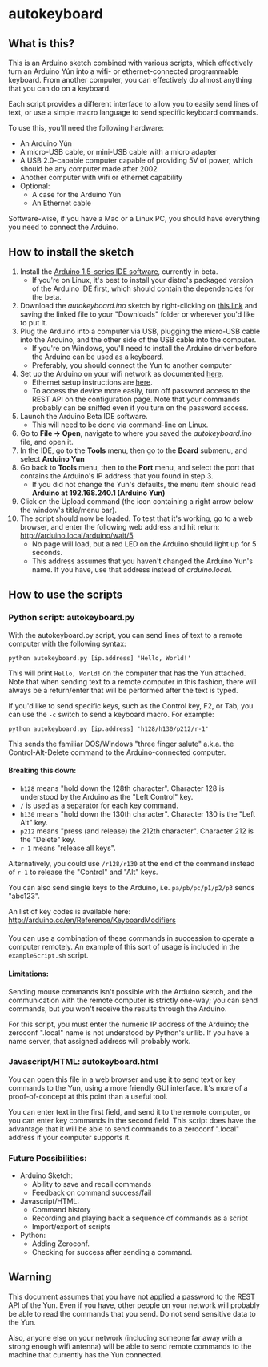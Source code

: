 # autokeyboard

## What is this?

This is an Arduino sketch combined with various scripts, which effectively turn an Arduino Yún into a wifi- or ethernet-connected programmable keyboard. From another computer, you can effectively do almost anything that you can do on a keyboard. 

Each script provides a different interface to allow you to easily send lines of text, or use a simple macro language to send specific keyboard commands.

To use this, you'll need the following hardware:

* An Arduino Yún
* A micro-USB cable, or mini-USB cable with a micro adapter
* A USB 2.0-capable computer capable of providing 5V of power, which should be any computer made after 2002
* Another computer with wifi or ethernet capability
* Optional:
	* A case for the Arduino Yún
	* An Ethernet cable
	
Software-wise, if you have a Mac or a Linux PC, you should have everything you need to connect the Arduino.

## How to install the sketch

1. Install the [Arduino 1.5-series IDE software](http://arduino.cc/en/main/software#toc3), currently in beta.
	* If you're on Linux, it's best to install your distro's packaged version of the Arduino IDE first, which should contain the dependencies for the beta.
2. Download the *autokeyboard.ino* sketch by right-clicking on [this link](https://github.com/catichenor/autokeyboard/raw/master/autokeyboard.ino) and saving the linked file to your "Downloads" folder or wherever you'd like to put it.
3. Plug the Arduino into a computer via USB, plugging the micro-USB cable into the Arduino, and the other side of the USB cable into the computer.
	* If you're on Windows, you'll need to install the Arduino driver before the Arduino can be used as a keyboard.
	* Preferably, you should connect the Yun to another computer
4. Set up the Arduino on your wifi network as documented [here](http://arduino.cc/en/Guide/ArduinoYun#toc13).
	* Ethernet setup instructions are [here](http://arduino.cc/en/Guide/ArduinoYun#toc15).
	* To access the device more easily, turn off password access to the REST API on the configuration page. Note that your commands probably can be sniffed even if you turn on the password access.
5. Launch the Arduino Beta IDE software.
	* This will need to be done via command-line on Linux.
6. Go to **File -> Open**, navigate to where you saved the *autokeyboard.ino* file, and open it.
7. In the IDE, go to the **Tools** menu, then go to the **Board** submenu, and select **Arduino Yun**
8. Go back to **Tools** menu, then to the **Port** menu, and select the port that contains the Arduino's IP address that you found in step 3.
	* If you did not change the Yun's defaults, the menu item should read **Arduino at 192.168.240.1 (Arduino Yun)**
9. Click on the Upload command (the icon containing a right arrow below the window's title/menu bar).
10. The script should now be loaded. To test that it's working, go to a web browser, and enter the following web address and hit return: http://arduino.local/arduino/wait/5	
	* No page will load, but a red LED on the Arduino should light up for 5 seconds.
	* This address assumes that you haven't changed the Arduino Yun's name. If you have, use that address instead of *arduino.local*.

## How to use the scripts

### Python script: autokeyboard.py

With the autokeyboard.py script, you can send lines of text to a remote computer with the following syntax:

`python autokeyboard.py [ip.address] 'Hello, World!'`

This will print `Hello, World!` on the computer that has the Yun attached. Note that when sending text to a remote computer in this fashion, there will always be a return/enter that will be performed after the text is typed.

If you'd like to send specific keys, such as the Control key, F2, or Tab, you can use the `-c` switch to send a keyboard macro. For example:

`python autokeyboard.py [ip.address] 'h128/h130/p212/r-1'`

This sends the familiar DOS/Windows "three finger salute" a.k.a. the Control-Alt-Delete command to the Arduino-connected computer. 

#### Breaking this down:

* `h128` means "hold down the 128th character". Character 128 is understood by the Arduino as the "Left Control" key.
* `/` is used as a separator for each key command.
* `h130` means "hold down the 130th character". Character 130 is the "Left Alt" key.
* `p212` means "press (and release) the 212th character". Character 212 is the "Delete" key.
* `r-1` means "release all keys".

Alternatively, you could use `/r128/r130` at the end of the command instead of `r-1` to release the "Control" and "Alt" keys.

You can also send single keys to the Arduino, i.e. `pa/pb/pc/p1/p2/p3` sends "abc123".

An list of key codes is available here: <http://arduino.cc/en/Reference/KeyboardModifiers>

#### 

You can use a combination of these commands in succession to operate a computer remotely. An example of this sort of usage is included in the `exampleScript.sh` script.

#### Limitations: 

Sending mouse commands isn't possible with the Arduino sketch, and the communication with the remote computer is strictly one-way; you can send commands, but you won't receive the results through the Arduino.

For this script, you must enter the numeric IP address of the Arduino; the zeroconf ".local" name is not understood by Python's urllib. If you have a name server, that assigned address will probably work.

### Javascript/HTML: autokeyboard.html

You can open this file in a web browser and use it to send text or key commands to the Yun, using a more friendly GUI interface. It's more of a proof-of-concept at this point than a useful tool. 

You can enter text in the first field, and send it to the remote computer, or you can enter key commands in the second field.	This script does have the advantage that it will be able to send commands to a zeroconf ".local" address if your computer supports it.

### Future Possibilities:

* Arduino Sketch:
	* Ability to save and recall commands
	* Feedback on command success/fail
* Javascript/HTML:
	* Command history
	* Recording and playing back a sequence of commands as a script
	* Import/export of scripts
* Python:
	* Adding Zeroconf.
	* Checking for success after sending a command.																																																																																																																																																																																																																																																																																																																								

## Warning

This document assumes that you have not applied a password to the REST API of the Yun. Even if you have, other people on your network will probably be able to read the commands that you send. Do not send sensitive data to the Yun.

Also, anyone else on your network (including someone far away with a strong enough wifi antenna) will be able to send remote commands to the machine that currently has the Yun connected.
